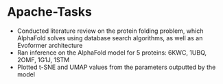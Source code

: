 # Apache-Tasks
- Conducted literature review on the protein folding problem, which AlphaFold solves using database search algorithms, as well as an Evoformer architecture
- Ran inference on the AlphaFold model for 5 proteins: 6KWC, 1UBQ, 2OMF, 1G1J, 1STM
- Plotted t-SNE and UMAP values from the parameters outputted by the model
